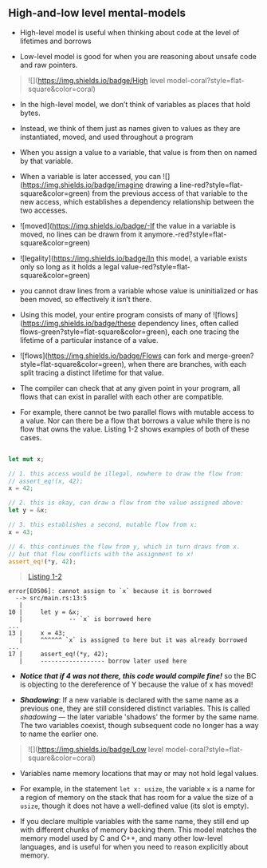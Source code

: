 
## High-and-low level mental-models

- High-level model is useful when thinking about code at the level of lifetimes and borrows

- Low-level model is good for when you are reasoning about unsafe code and raw pointers.

> ![](https://img.shields.io/badge/High level model-coral?style=flat-square&color=coral)

- In the high-level model, we don’t think of variables as places that hold bytes. 

- Instead, we think of them just as names given to values as they are instantiated, moved, and used throughout a program

- When you assign a value to a variable, that value is from then on named by that variable. 

- When a variable is later accessed, you can ![](https://img.shields.io/badge/imagine drawing a line-red?style=flat-square&color=green) from the previous access of that variable to the new access, which establishes a dependency relationship between the two accesses. 

- ![moved](https://img.shields.io/badge/-If the value in a variable is moved, no lines can be drawn from it anymore.-red?style=flat-square&color=green)

- ![legality](https://img.shields.io/badge/In this model, a variable exists only so long as it holds a legal value-red?style=flat-square&color=green)

- you cannot draw lines from a variable whose value is uninitialized or has been moved, so effectively it isn’t there. 

- Using this model, your entire program consists of many of ![flows](https://img.shields.io/badge/these dependency lines, often called flows-green?style=flat-square&color=green), each one tracing the lifetime of a particular instance of a value. 

- ![flows](https://img.shields.io/badge/Flows can fork and merge-green?style=flat-square&color=green), when there are branches, with each split tracing a distinct lifetime for that value. 

- The compiler can check that at any given point in your program, all flows that can exist in parallel with each other are compatible. 

- For example, there cannot be two parallel flows with mutable access to a value. Nor can there be a flow that borrows a value while there is no flow that owns the value. Listing 1-2 shows examples of both of these cases.

```rs

let mut x;

// 1. this access would be illegal, nowhere to draw the flow from:
// assert_eq!(x, 42);
x = 42;

// 2. this is okay, can draw a flow from the value assigned above:
let y = &x;

// 3. this establishes a second, mutable flow from x:
x = 43;

// 4. this continues the flow from y, which in turn draws from x.
// but that flow conflicts with the assignment to x!
assert_eq!(*y, 42);

```
> [Listing 1-2](https://play.rust-lang.org/?version=stable&mode=debug&edition=2021&gist=cc6b2d42d0cab4f5437f6998898a50d4)


```
error[E0506]: cannot assign to `x` because it is borrowed
  --> src/main.rs:13:5
   |
10 |     let y = &x;
   |             -- `x` is borrowed here
...
13 |     x = 43;
   |     ^^^^^^ `x` is assigned to here but it was already borrowed
...
17 |     assert_eq!(*y, 42);
   |     ------------------ borrow later used here
```

- ___Notice that if 4 was not there, this code would compile fine!___ so the BC is objecting to the dereference of Y because the value of x has moved!

- ***Shadowing***: If a new variable is declared with the same name as a previous one, they are still considered distinct variables. This is called _shadowing_ — the later variable 'shadows' the former by the same name. The two variables coexist, though subsequent code no longer has a way to name the earlier one. 


> ![](https://img.shields.io/badge/Low level model-coral?style=flat-square&color=coral)

- Variables name memory locations that may or may not hold legal values.

- For example, in the statement `let x: usize`, the variable `x` is a name for a region of memory on the stack that has room for a value the size of a `usize`, though it does not have a well-defined value (its slot is empty).

- If you declare multiple variables with the same name, they still end up with different chunks of memory backing them. This model matches the memory model used by C and C++, and many other low-level languages, and is useful for when you need to reason explicitly about memory.
